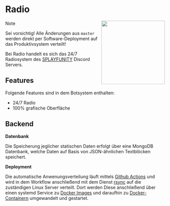 # Radio

<img align="right" src="https://avatars.githubusercontent.com/u/108355696?s=200&v=4" height="200" width="200">

> [!Note]
> Sei vorsichtig! Alle Änderungen aus `master` werden direkt per Software-Deployment auf das Produktivsystem verteilt!

Bei Radio handelt es sich das 24/7 Radiosystem des [SPLAYFUNITY](https://discord.gg/V2Vc5hpRkH) Discord Servers.

## Features
Folgende Features sind in dem Botsystem enthalten:
- 24/7 Radio
- 100% grafische Oberfläche

## Backend
**Datenbank**

Die Speicherung jeglicher statischen Daten erfolgt über eine MongoDB Datenbank, welche Daten auf Basis von JSON-ähnlichen Textblöcken speichert.

**Deployment**

Die automatische Anwenungsverteilung läuft mittels [Github Actions](https://docs.github.com/de/actions) und wird in dem Workflow anschließend mit dem Dienst [rsync](https://wiki.ubuntuusers.de/rsync/) auf die zuständigen Linux Server verteilt. Dort werden Diese anschließend über einen systemd Service zu [Docker Images](https://docs.docker.com/engine/reference/commandline/image_ls/) und daraufhin zu [Docker-Containern](https://www.docker.com/resources/what-container/) umgewandelt und gestartet.
